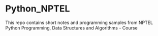 # Python_NPTEL
This repo contains short notes and programming samples from NPTEL Python Programming, Data Structures and Algorithms - Course
